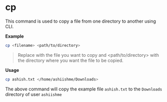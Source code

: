 # cp

This command is used to copy a file from one directory to another using CLI.

**Example**

```bash
cp <filename> <path/to/directory>
```

> Replace <filename> with the file you want to copy and <path/to/directory> with the directory where you want the file to be copied.

**Usage**

```bash
cp ashish.txt </home/ashiishme/Downloads>
```

The above command will copy the example file `ashish.txt` to the `Downloads` directory of user `ashiishme`
